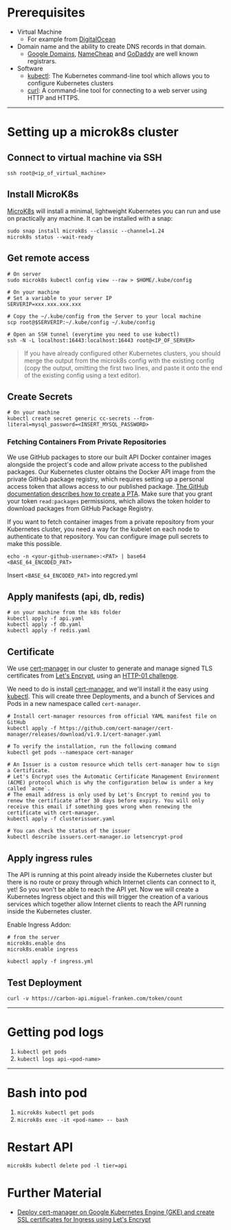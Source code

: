 # Prerequisites
- Virtual Machine
  - For example from [DigitalOcean](https://www.digitalocean.com/products/droplets)
- Domain name and the ability to create DNS records in that domain.
  - [Google Domains](https://domains.google/), [NameCheap](https://www.namecheap.com/) and [GoDaddy](https://www.godaddy.com/) are well known registrars.
- Software
  - [kubectl](https://kubernetes.io/docs/tasks/tools/#kubectl): The Kubernetes command-line tool which allows you to configure Kubernetes clusters
  - [curl](https://everything.curl.dev/get): A command-line tool for connecting to a web server using HTTP and HTTPS.

---

# Setting up a microk8s cluster

## Connect to virtual machine via SSH 
```
ssh root@<ip_of_virtual_machine>
```

## Install MicroK8s

[MicroK8s](https://microk8s.io/) will install a minimal, lightweight Kubernetes you can run and use on practically any machine. It can be installed with a snap:
```
sudo snap install microk8s --classic --channel=1.24
microk8s status --wait-ready
```

## Get remote access

```
# On server
sudo microk8s kubectl config view --raw > $HOME/.kube/config

# On your machine
# Set a variable to your server IP
SERVERIP=xxx.xxx.xxx.xxx

# Copy the ~/.kube/config from the Server to your local machine
scp root@$SERVERIP:~/.kube/config ~/.kube/config

# Open an SSH tunnel (everytime you need to use kubectl)
ssh -N -L localhost:16443:localhost:16443 root@<IP_OF_SERVER>
```

> If you have already configured other Kubernetes clusters, you should merge the output from the microk8s config with the existing config (copy the output, omitting the first two lines, and paste it onto the end of the existing config using a text editor).

## Create Secrets
```
# On your machine
kubectl create secret generic cc-secrets --from-literal=mysql_password=<INSERT_MYSQL_PASSWORD>
```

### Fetching Containers From Private Repositories

We use GitHub packages to store our built API Docker container images alongside the project's code and allow private access to the published packages.
Our Kubernetes cluster obtains the Docker API image from the private GitHub package registry, which requires setting up a personal access token that allows access to our published package. [The GitHub documentation describes how to create a PTA](https://docs.github.com/en/authentication/keeping-your-account-and-data-secure/creating-a-personal-access-token). Make sure that you grant your token `read:packages` permissions, which allows the token holder to download packages from GitHub Package Registry. 

If you want to fetch container images from a private repository from your Kubernetes cluster, you need a way for the kubelet on each node to authenticate to that repository. You can configure image pull secrets to make this possible.

```
echo -n <your-github-username>:<PAT> | base64
<BASE_64_ENCODED_PAT>
```

Insert `<BASE_64_ENCODED_PAT>` into regcred.yml

## Apply manifests (api, db, redis)
```
# on your machine from the k8s folder
kubectl apply -f api.yaml
kubectl apply -f db.yaml
kubectl apply -f redis.yaml
```

## Certificate
We use [cert-manager](https://cert-manager.io/) in our cluster to generate and manage signed TLS certificates from [Let's Encrypt](https://letsencrypt.org/getting-started/), using an [HTTP-01 challenge](https://letsencrypt.org/docs/challenge-types/#http-01-challenge).

We need to do is install [cert-manager](https://cert-manager.io/), and we'll install it the easy using [kubectl](https://kubernetes.io/docs/tasks/tools/#kubectl).
This will create three Deployments, and a bunch of Services and Pods in a new namespace called `cert-manager`.

```
# Install cert-manager resources from official YAML manifest file on GitHub
kubectl apply -f https://github.com/cert-manager/cert-manager/releases/download/v1.9.1/cert-manager.yaml

# To verify the installation, run the following command
kubectl get pods --namespace cert-manager

# An Issuer is a custom resource which tells cert-manager how to sign a Certificate.
# Let's Encrypt uses the Automatic Certificate Management Environment (ACME) protocol which is why the configuration below is under a key called `acme`.
# The email address is only used by Let's Encrypt to remind you to renew the certificate after 30 days before expiry. You will only receive this email if something goes wrong when renewing the certificate with cert-manager.
kubectl apply -f clusterissuer.yaml

# You can check the status of the issuer
kubectl describe issuers.cert-manager.io letsencrypt-prod
```

## Apply ingress rules

The API is running at this point already inside the Kubernetes cluster but there is no route or proxy through which Internet clients can connect to it, yet! So you won't be able to reach the API yet. Now we will create a Kubernetes Ingress object and this will trigger the creation of a various services which together allow Internet clients to reach the API running inside the Kubernetes cluster.

Enable Ingress Addon:
```
# from the server
microk8s.enable dns
microk8s.enable ingress
```

```
kubectl apply -f ingress.yml
```

## Test Deployment
```
curl -v https://carbon-api.miguel-franken.com/token/count
```

---

# Getting pod logs

1. `kubectl get pods`
2. `kubectl logs api-<pod-name>`

---

# Bash into pod

1. `microk8s kubectl get pods`
2. `microk8s exec -it <pod-name> -- bash`

# Restart API
`microk8s kubectl delete pod -l tier=api`

# Further Material

- [Deploy cert-manager on Google Kubernetes Engine (GKE) and create SSL certificates for Ingress using Let's Encrypt](https://cert-manager.io/docs/tutorials/getting-started-with-cert-manager-on-google-kubernetes-engine-using-lets-encrypt-for-ingress-ssl)
